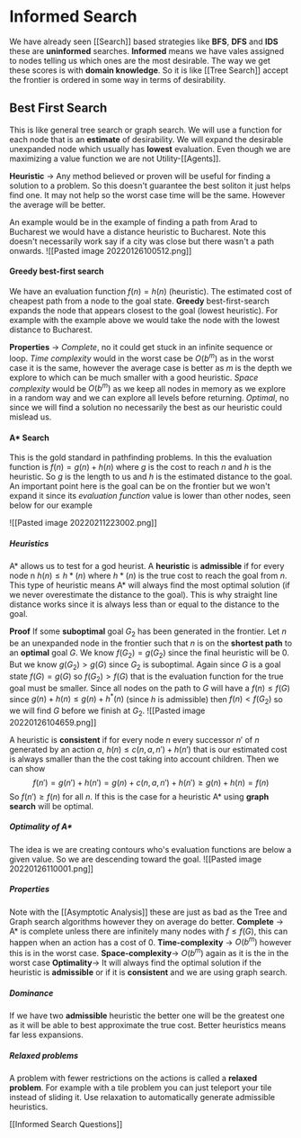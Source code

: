# Informed Search
We have already seen [[Search]] based strategies like **BFS**, **DFS** and **IDS** these are **uninformed** searches. **Informed** means we have vales assigned to nodes telling us which ones are the most desirable. The way we get these scores is with **domain knowledge**. So it is like [[Tree Search]] accept the frontier is ordered in some way in terms of desirability.

## Best First Search
This is like general tree search or graph search. We will use a function for each node that is an **estimate** of desirability. We will expand the desirable unexpanded node which usually has **lowest** evaluation. Even though we are maximizing a value function we are not Utility-[[Agents]].

**Heuristic** -> Any method believed or proven will be useful for finding a solution to a problem. So this doesn't guarantee the best soliton it just helps find one. It may not help so the worst case time will be the same. However the average will be better.

An example would be in the example of finding a path from Arad to Bucharest we would have a distance heuristic to Bucharest. Note this doesn't necessarily work say if a city was close but there wasn't a path onwards.
![[Pasted image 20220126100512.png]]

#### Greedy best-first search
We have an evaluation function $f(n)=h(n)$ (heuristic). The estimated cost of cheapest path from a node to the goal state. **Greedy** best-first-search expands the node that appears closest to the goal (lowest heuristic). For example with the example above we would take the node with the lowest distance to Bucharest. 

**Properties** -> *Complete*, no it could get stuck in an infinite sequence or loop. *Time complexity* would in the worst case be $O(b^m)$ as in the worst case it is the same, however the average case is better as $m$ is the depth we explore to which can be much smaller with a good heuristic. *Space complexity* would be $O(b^m)$ as we keep all nodes in memory as we explore in a random way and we can explore all levels before returning. *Optimal*, no since we will find a solution no necessarily the best as our heuristic could mislead us.

#### A* Search
This is the gold standard in pathfinding problems. In this the evaluation function is $f(n)=g(n)+h(n)$ where $g$ is the cost to reach $n$ and $h$ is the heuristic. So $g$ is the length to us and $h$ is the estimated distance to the goal. An important point here is the goal can be on the frontier but we won't expand it since its *evaluation function* value is lower than other nodes, seen below for our example

![[Pasted image 20220211223002.png]]

##### Heuristics
A* allows us to test for a god heurist. A **heuristic** is **admissible** if for every node n $h(n)\le h*(n)$ where $h*(n)$ is the true cost to reach the goal from $n$. This type of heuristic means A* will always find the most optimal solution (if we never overestimate the distance to the goal). This is why straight line distance works since it is always less than or equal to the distance to the goal.

**Proof** 
If some **suboptimal** goal $G_2$ has been generated in the frontier. Let $n$ be an unexpanded node in the frontier such that $n$ is on the **shortest path** to an **optimal** goal $G$. We know $f(G_2)=g(G_2)$ since the final heuristic will be 0. But we know $g(G_2)>g(G)$ since $G_2$ is suboptimal. Again since $G$ is a goal state $f(G)=g(G)$ so $f(G_2)>f(G)$ that is the evaluation function for the true goal must be smaller. Since all nodes on the path to $G$ will have a $f(n)\le f(G)$  since $g(n)+h(n)\le g(n)+h^*(n)$ (since $h$ is admissible) then $f(n)<f(G_2)$ so we will find $G$ before we finish at $G_2$.
![[Pasted image 20220126104659.png]]

A heuristic is **consistent** if for every node $n$ every successor $n'$ of $n$ generated by an action $a$, $h(n)\le c(n,a,n')+h(n')$ that is  our estimated cost is always smaller than the the cost taking into account children. Then we can show
$$
f(n')=g(n')+h(n')=g(n)+c(n,a,n')+h(n')\ge g(n)+h(n)=f(n)
$$
So $f(n')\ge f(n)$ for all $n$. If this is the case for a heuristic A* using **graph search** will be optimal.

##### Optimality of A*
The idea is we are creating contours who's evaluation functions are below a given value. So we are descending toward the goal.
![[Pasted image 20220126110001.png]]

##### Properties
Note with the [[Asymptotic Analysis]] these are just as bad as the Tree and Graph search algorithms however they on average do better.
**Complete** -> A* is complete unless there are infinitely many nodes with $f\le f(G)$, this can happen when an action has a cost of 0.
**Time-complexity** -> $O(b^m)$ however this is in the worst case.
**Space-complexity**-> $O(b^m)$ again as it is the in the worst case
**Optimality**-> It will always find the optimal solution if the heuristic is **admissible** or if it is **consistent** and we are using graph search.

##### Dominance
If we have two **admissible** heuristic the better one will be the greatest one as it will be able to best approximate the true cost. Better heuristics means far less expansions.

##### Relaxed problems
A problem with fewer restrictions on the actions is called a **relaxed problem**. For example with a tile problem you can just teleport your tile instead of sliding it. Use relaxation to automatically generate admissible heuristics.

[[Informed Search Questions]]

